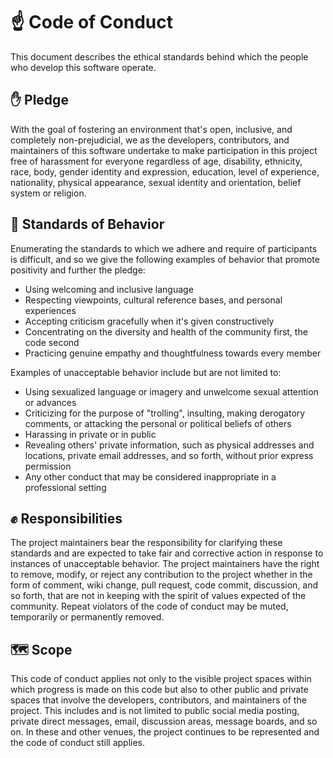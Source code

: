# ☝️ Code of Conduct

This document describes the ethical standards behind which the people who develop this software operate.


## ✋ Pledge

With the goal of fostering an environment that's open, inclusive, and completely non-prejudicial, we as the developers, contributors, and maintainers of this software undertake to make participation in this project free of harassment for everyone regardless of age, disability, ethnicity, race, body, gender identity and expression, education, level of experience, nationality, physical appearance, sexual identity and orientation, belief system or religion.


## 📖 Standards of Behavior

Enumerating the standards to which we adhere and require of participants is difficult, and so we give the following examples of behavior that promote positivity and further the pledge:

-   Using welcoming and inclusive language
-   Respecting viewpoints, cultural reference bases, and personal experiences
-   Accepting criticism gracefully when it's given constructively
-   Concentrating on the diversity and health of the community first, the code second
-   Practicing genuine empathy and thoughtfulness towards every member

Examples of unacceptable behavior include but are not limited to:

-   Using sexualized language or imagery and unwelcome sexual attention or advances
-   Criticizing for the purpose of "trolling", insulting, making derogatory comments, or attacking the personal or political beliefs of others
-   Harassing in private or in public
-   Revealing others' private information, such as physical addresses and locations, private email addresses, and so forth, without prior express permission
-   Any other conduct that may be considered inappropriate in a professional setting


## ✊ Responsibilities

The project maintainers bear the responsibility for clarifying these standards and are expected to take fair and corrective action in response to instances of unacceptable behavior. The project maintainers have the right to remove, modify, or reject any contribution to the project whether in the form of comment, wiki change, pull request, code commit, discussion, and so forth, that are not in keeping with the spirit of values expected of the community. Repeat violators of the code of conduct may be muted, temporarily or permanently removed.


## 🗺 Scope

This code of conduct applies not only to the visible project spaces within which progress is made on this code but also to other public and private spaces that involve the developers, contributors, and maintainers of the project. This includes and is not limited to public social media posting, private direct messages, email, discussion areas, message boards, and so on. In these and other venues, the project continues to be represented and the code of conduct still applies.
